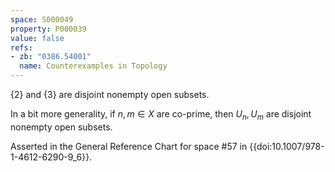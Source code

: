 ```yaml
---
space: S000049
property: P000039
value: false
refs:
- zb: "0386.54001"
  name: Counterexamples in Topology
---
```


$\{ 2 \}$ and $\{ 3 \}$ are disjoint nonempty open subsets.

In a bit more generality, if $n,m \in X$ are co-prime, then $U_n, U_m$ are disjoint nonempty open subsets.

Asserted in the General Reference Chart for space #57 in
{{doi:10.1007/978-1-4612-6290-9_6}}.

